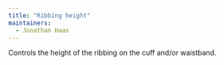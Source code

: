 ```yaml
---
title: "Ribbing height"
maintainers:
  - Jonathan Haas
---
```


Controls the height of the ribbing on the cuff and/or waistband.




